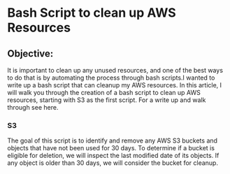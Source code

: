 # Bash Script to clean up AWS Resources

## Objective:

It is important to clean up any unused resources, and one of the best ways to do that is by automating the process through bash scripts.I wanted to write up a bash script that can cleanup my AWS resources. In this article, I will walk you through the creation of a bash script to clean up AWS resources, starting with S3 as the first script. For a write up and walk through see here.

### S3
The goal of this script is to identify and remove any AWS S3 buckets and objects that have not been used for 30 days. To determine if a bucket is eligible for deletion, we will inspect the last modified date of its objects. If any object is older than 30 days, we will consider the bucket for cleanup.


